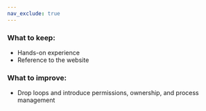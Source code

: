 ```yaml
---
nav_exclude: true
---
```


### What to keep:

- Hands-on experience
- Reference to the website

### What to improve:

- Drop loops and introduce permissions, ownership, and process management